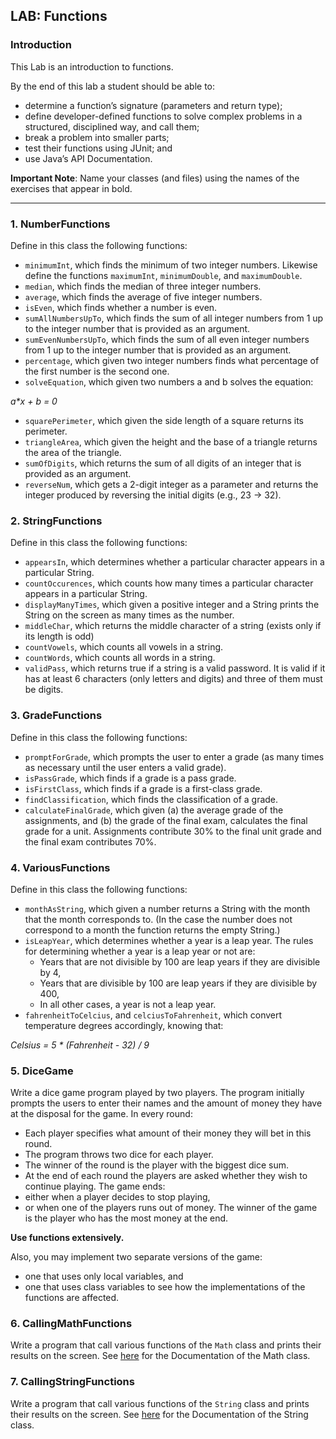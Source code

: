 
## LAB: Functions


### Introduction
This Lab is an introduction to functions.

By the end of this lab a student should be able to:
+ determine a function’s signature (parameters and return type);
+ define developer-defined functions to solve complex problems in a structured, disciplined way, and call them;
+ break a problem into smaller parts;
+ test their functions using JUnit; and
+ use Java’s API Documentation.


**Important Note**: Name your classes (and files) using the names of the exercises that appear in bold.


-----------------


### 1.	NumberFunctions
Define in this class the following functions:
+ `minimumInt`, which finds the minimum of two integer numbers. Likewise define the functions `maximumInt`, `minimumDouble`, and `maximumDouble`.
+ `median`, which finds the median of three integer numbers.
+ `average`, which finds the average of five integer numbers.
+ `isEven`, which finds whether a number is even.
+ `sumAllNumbersUpTo`, which finds the sum of all integer numbers from 1 up to the integer number that is provided as an argument.
+ `sumEvenNumbersUpTo`, which finds the sum of all even integer numbers from 1 up to the integer number that is provided as an argument.
+ `percentage`, which given two integer numbers finds what percentage of the first number is the second one.
+ `solveEquation`, which given two numbers a and b solves the equation:

*a\*x + b = 0*

+ `squarePerimeter`, which given the side length of a square returns its perimeter.
+ `triangleArea`, which given the height and the base of a triangle returns the area of the triangle. 
+ `sumOfDigits`, which returns the sum of all digits of an integer that is provided as an argument.
+ `reverseNum`, which gets a 2-digit integer as a parameter and returns the integer produced by reversing the initial digits (e.g., 23 -> 32).



### 2.	StringFunctions
Define in this class the following functions:
+ `appearsIn`, which determines whether a particular character appears in a particular String.
+ `countOccurences`, which counts how many times a particular character appears in a particular String.
+ `displayManyTimes`, which given a positive integer and a String prints the String on the screen as many times as the number.
+ `middleChar`, which returns the middle character of a string (exists only if its length is odd)
+ `countVowels`, which counts all vowels in a string. 
+ `countWords`, which counts all words in a string. 
+ `validPass`, which returns true if a string is a valid password. It is valid if it has at least 6 characters (only letters and digits) and three of them must be digits.



### 3.	GradeFunctions
Define in this class the following functions:
+ `promptForGrade`, which prompts the user to enter a grade (as many times as necessary until the user enters a valid grade).
+ `isPassGrade`, which finds if a grade is a pass grade.
+ `isFirstClass`, which finds if a grade is a first-class grade.
+ `findClassification`, which finds the classification of a grade.
+ `calculateFinalGrade`, which given (a) the average grade of the assignments, and (b) the grade of the final exam, calculates the final grade for a unit. Assignments contribute 30% to the final unit grade and the final exam contributes 70%.



### 4.	VariousFunctions
Define in this class the following functions:
+ `monthAsString`, which given a number returns a String with the month that the month corresponds to. (In the case the number does not correspond to a month the function returns the empty String.)
+ `isLeapYear`, which determines whether a year is a leap year. The rules for determining whether a year is a leap year or not are:
   - Years that are not divisible by 100 are leap years if they are divisible by 4,
   - Years that are divisible by 100 are leap years if they are divisible by 400,
   - In all other cases, a year is not a leap year.
+ `fahrenheitToCelcius`, and `celciusToFahrenheit`, which convert temperature degrees accordingly, knowing that:

*Celsius = 5 * (Fahrenheit - 32) / 9*



### 5.	DiceGame
Write a dice game program played by two players. The program initially prompts the users to enter their names and the amount of money they have at the disposal for the game. In every round:
+ Each player specifies what amount of their money they will bet in this round.
+ The program throws two dice for each player.
+ The winner of the round is the player with the biggest dice sum.
+ At the end of each round the players are asked whether they wish to continue playing.
The game ends:
+ either when a player decides to stop playing,
+ or when one of the players runs out of money.
The winner of the game is the player who has the most money at the end.

**Use functions extensively.**

Also, you may implement two separate versions of the game:
+ one that uses only local variables, and
+ one that uses class variables
to see how the implementations of the functions are affected.



### 6.	CallingMathFunctions
Write a program that call various functions of the `Math` class and prints their results on the screen. See [here](https://docs.oracle.com/javase/7/docs/api/java/lang/Math.html) for the Documentation of the Math class.


### 7.	CallingStringFunctions
Write a program that call various functions of the `String` class and prints their results on the screen. See [here](https://docs.oracle.com/javase/7/docs/api/java/lang/String.html) for the Documentation of the String class.

